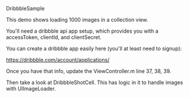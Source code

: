 DribbbleSample

This demo shows loading 1000 images in a collection view.

You'll need a dribbble api app setup, which provides you with a accessToken, clientId, and clientSecret.

You can create a dribbble app easily here (you'll at least need to signup):

https://dribbble.com/account/applications/

Once you have that info, update the ViewController.m line 37, 38, 39.

Then take a look at DribbbleShotCell. This has logic in it to handle images with UIImageLoader.

